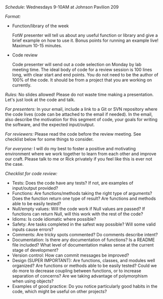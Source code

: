 *Schedule:* Wednesdays 9-10AM at Johnson Pavilion 209

*Format:*

* Function/library of the week

  FotW presenter will tell us about any useful function or library and give a brief example on how to use it. Bonus points for running an example live! Maximum 10-15 minutes.

* Code review

  Code presenter will send out a code selection on Monday by lab
  meeting time. The ideal body of code for a review session is 100
  lines long, with clear start and end points. You do not need to be
  the author of 100% of the code. It should be from a project that you
  are working on currently.

*Rules:* No slides allowed! Please do not waste time making a presentation. Let's just look at the code and talk.

*For presenters:* In your email, include a link to a Git or SVN repository where the code lives (code can be attached to the email if needed). In the email, also describe the motivation for this segment of code, your goals for writing the software, and the expected input/output.

*For reviewers:* Please read the code before the review meeting. See checklist below for some things to consider.

*For everyone:* I will do my best to foster a positive and motivating environment where we work together to learn from each other and improve our craft. Please talk to me or Rick privately if you feel like this is ever not the case.

*Checklist for code review:*

* Tests: Does the code have any tests? If not, are examples of input/output provided?
* Functions: Are functions/methods taking the right type of arguments? Does the function return one type of result? Are functions and methods able to be easily tested?
* Null/empty values: Will the code work if Null values are passed? If functions can return Null, will this work with the rest of the code?
* Idioms: Is code idiomatic where possible?
* Safety: Are tasks completed in the safest way possible? Will some valid inputs cause errors?
* Comments: Are tricky spots commented? Do comments describe intent?
* Documentation: Is there any documentation of functions? Is a README file included? What level of documentation makes sense at the current stage of development?
* Version control: How can commit messages be improved?
* Design (SUPER IMPORTANT): Are functions, classes, and modules well organized? Are functions or methods able to be easily tested? Could we do more to decrease coupling between functions, or to increase separation of concerns? Are we taking advantage of polymorphism when using objects?
* Examples of good practice: Do you notice particularly good habits in the code, which might be useful on other projects?
